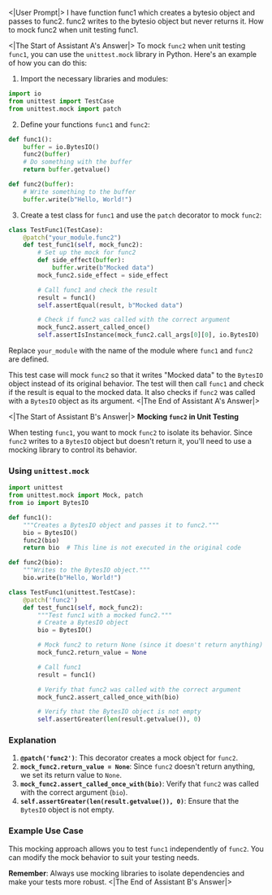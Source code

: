 <|User Prompt|>
I have function func1 which creates a bytesio object and passes to func2. func2 writes to the bytesio object but never returns it. How to mock func2 when unit testing func1. 

<|The Start of Assistant A's Answer|>
To mock `func2` when unit testing `func1`, you can use the `unittest.mock` library in Python. Here's an example of how you can do this:

1. Import the necessary libraries and modules:

```python
import io
from unittest import TestCase
from unittest.mock import patch
```

2. Define your functions `func1` and `func2`:

```python
def func1():
    buffer = io.BytesIO()
    func2(buffer)
    # Do something with the buffer
    return buffer.getvalue()

def func2(buffer):
    # Write something to the buffer
    buffer.write(b"Hello, World!")
```

3. Create a test class for `func1` and use the `patch` decorator to mock `func2`:

```python
class TestFunc1(TestCase):
    @patch("your_module.func2")
    def test_func1(self, mock_func2):
        # Set up the mock for func2
        def side_effect(buffer):
            buffer.write(b"Mocked data")
        mock_func2.side_effect = side_effect

        # Call func1 and check the result
        result = func1()
        self.assertEqual(result, b"Mocked data")

        # Check if func2 was called with the correct argument
        mock_func2.assert_called_once()
        self.assertIsInstance(mock_func2.call_args[0][0], io.BytesIO)
```

Replace `your_module` with the name of the module where `func1` and `func2` are defined.

This test case will mock `func2` so that it writes "Mocked data" to the `BytesIO` object instead of its original behavior. The test will then call `func1` and check if the result is equal to the mocked data. It also checks if `func2` was called with a `BytesIO` object as its argument.
<|The End of Assistant A's Answer|>

<|The Start of Assistant B's Answer|>
**Mocking `func2` in Unit Testing**

When testing `func1`, you want to mock `func2` to isolate its behavior. Since `func2` writes to a `BytesIO` object but doesn't return it, you'll need to use a mocking library to control its behavior.

### Using `unittest.mock`

```python
import unittest
from unittest.mock import Mock, patch
from io import BytesIO

def func1():
    """Creates a BytesIO object and passes it to func2."""
    bio = BytesIO()
    func2(bio)
    return bio  # This line is not executed in the original code

def func2(bio):
    """Writes to the BytesIO object."""
    bio.write(b"Hello, World!")

class TestFunc1(unittest.TestCase):
    @patch('func2')
    def test_func1(self, mock_func2):
        """Test func1 with a mocked func2."""
        # Create a BytesIO object
        bio = BytesIO()

        # Mock func2 to return None (since it doesn't return anything)
        mock_func2.return_value = None

        # Call func1
        result = func1()

        # Verify that func2 was called with the correct argument
        mock_func2.assert_called_once_with(bio)

        # Verify that the BytesIO object is not empty
        self.assertGreater(len(result.getvalue()), 0)
```

### Explanation

1. **`@patch('func2')`**: This decorator creates a mock object for `func2`.
2. **`mock_func2.return_value = None`**: Since `func2` doesn't return anything, we set its return value to `None`.
3. **`mock_func2.assert_called_once_with(bio)`**: Verify that `func2` was called with the correct argument (`bio`).
4. **`self.assertGreater(len(result.getvalue()), 0)`**: Ensure that the `BytesIO` object is not empty.

### Example Use Case

This mocking approach allows you to test `func1` independently of `func2`. You can modify the mock behavior to suit your testing needs.

**Remember**: Always use mocking libraries to isolate dependencies and make your tests more robust.
<|The End of Assistant B's Answer|>
